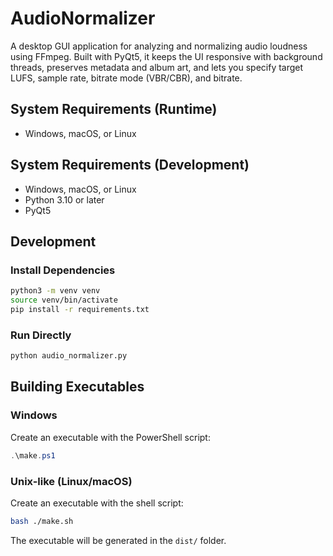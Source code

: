 # AudioNormalizer

A desktop GUI application for analyzing and normalizing audio loudness using FFmpeg. Built with PyQt5, it keeps the UI responsive with background threads, preserves metadata and album art, and lets you specify target LUFS, sample rate, bitrate mode (VBR/CBR), and bitrate.

## System Requirements (Runtime)

- Windows, macOS, or Linux

## System Requirements (Development)

- Windows, macOS, or Linux
- Python 3.10 or later
- PyQt5

## Development

### Install Dependencies

```bash
python3 -m venv venv
source venv/bin/activate
pip install -r requirements.txt
```

### Run Directly
```bash
python audio_normalizer.py
```

## Building Executables

### Windows
Create an executable with the PowerShell script:
```powershell
.\make.ps1
```

### Unix-like (Linux/macOS)
Create an executable with the shell script:
```bash
bash ./make.sh
```

The executable will be generated in the `dist/` folder.
